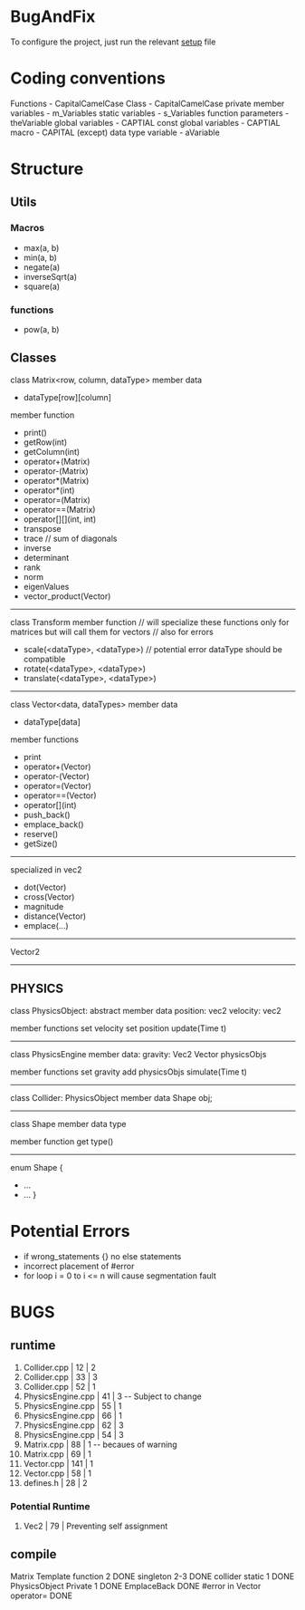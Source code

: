 # BugAndFix

To configure the project, just run the relevant [setup](Setup) file

# Coding conventions
Functions - CapitalCamelCase
Class - CapitalCamelCase
private member variables - m_Variables
static variables - s_Variables
function parameters - theVariable
global variables - CAPTIAL
const global variables - CAPTIAL
macro - CAPITAL (except) data type
variable - aVariable


# Structure
## Utils
### Macros
- max(a, b)
- min(a, b)
- negate(a)
- inverseSqrt(a)
- square(a)

### functions
- pow(a, b)

## Classes

class Matrix\<row, column, dataType\>
member data
- dataType\[row][column]

member function
- print()
- getRow(int)
- getColumn(int)
- operator+(Matrix)
- operator-(Matrix)
- operator\*(Matrix)
- operator\*(int)
- operator=(Matrix)
- operator==(Matrix)
- operator\[]\[](int, int)
- transpose
- trace // sum of diagonals
- inverse
- determinant
- rank
- norm
- eigenValues
- vector_product(Vector)

--------------------------------------------------

class Transform
member function
// will specialize these functions only for matrices but will call them for vectors
// also for errors
- scale(\<dataType>, \<dataType>) // potential error dataType should be compatible
- rotate(\<dataType>, \<dataType>)
- translate(\<dataType>, \<dataType>)

--------------------------------------------------

class Vector\<data, dataTypes\>
member data
- dataType[data]

member functions
- print
- operator+(Vector)
- operator-(Vector)
- operator=(Vector)
- operator==(Vector)
- operator\[](int)
- push_back()
- emplace_back()
- reserve()
- getSize()


------------------------------------------
specialized in vec2
- dot(Vector)
- cross(Vector)
- magnitude
- distance(Vector)
- emplace(...)

--------------------------------------------------
Vector2


--------------------------------------------------
PHYSICS
--------------------------------------------------
class PhysicsObject: abstract
member data
position: vec2
velocity: vec2

member functions
set velocity
set position
update(Time t)

--------------------------------------------------

class PhysicsEngine
member data:
gravity: Vec2
Vector physicsObjs

member functions
set gravity
add physicsObjs
simulate(Time t)

--------------------------------------------------

class Collider: PhysicsObject
member data
Shape obj;

--------------------------------------------------
class Shape
member data
type

member function
get type()

--------------------------------------------------
enum Shape {
- ...
- ...
}

# Potential Errors

- if wrong_statements {} no else statements
- incorrect placement of \#error
- for loop i = 0 to i <= n will cause segmentation fault

# BUGS
## runtime
1. Collider.cpp | 12 | 2
2. Collider.cpp | 33 | 3
3. Collider.cpp | 52 | 1
4. PhysicsEngine.cpp | 41 | 3 -- Subject to change
5. PhysicsEngine.cpp | 55 | 1
6. PhysicsEngine.cpp | 66 | 1
7. PhysicsEngine.cpp | 62 | 3
8. PhysicsEngine.cpp | 54 | 3
9. Matrix.cpp | 88 | 1 -- becaues of warning
10. Matrix.cpp | 69 | 1
10. Vector.cpp | 141 | 1
10. Vector.cpp | 58 | 1
11. defines.h | 28 | 2
### Potential Runtime
1. Vec2 | 79 | Preventing self assignment
## compile
Matrix Template function 2 DONE
singleton 2-3 DONE
collider static 1 DONE
PhysicsObject Private 1 DONE
EmplaceBack DONE
#error in Vector operator= DONE

